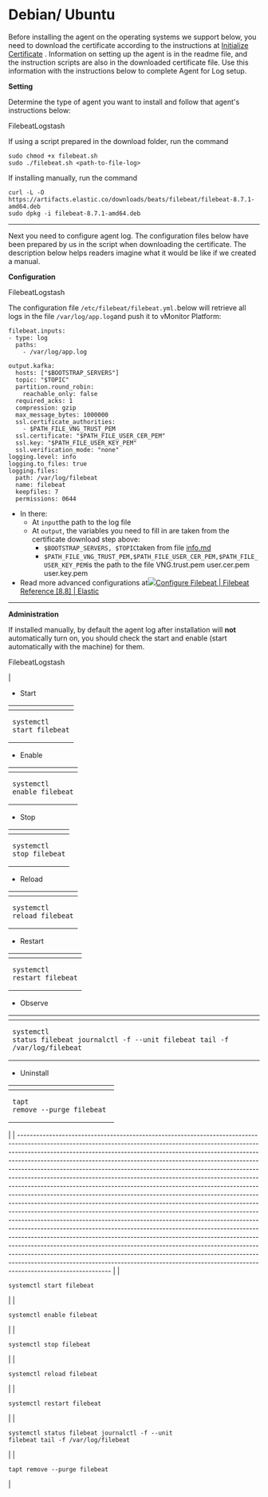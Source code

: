 # Debian/ Ubuntu

Before installing the agent on the operating systems we support below, you need to download the certificate according to the instructions at [Initialize Certificate](https://docs-vngcloud-vn.translate.goog/vng-cloud-document/v/vn/vmonitor/dashboards/logs/lam-viec-voi-log-agent/khoi-tao-certificate) . Information on setting up the agent is in the readme file, and the instruction scripts are also in the downloaded certificate file. Use this information with the instructions below to complete Agent for Log setup.

**Setting**

Determine the type of agent you want to install and follow that agent's instructions below:

FilebeatLogstash

If using a script prepared in the download folder, run the command

```
sudo chmod +x filebeat.sh
sudo ./filebeat.sh <path-to-file-log>
```

If installing manually, run the command

```
curl -L -O https://artifacts.elastic.co/downloads/beats/filebeat/filebeat-8.7.1-amd64.deb
sudo dpkg -i filebeat-8.7.1-amd64.deb
```

***

Next you need to configure agent log. The configuration files below have been prepared by us in the script when downloading the certificate. The description below helps readers imagine what it would be like if we created a manual.

**Configuration**

FilebeatLogstash

The configuration file `/etc/filebeat/filebeat.yml.`below will retrieve all logs in the file `/var/log/app.log`and push it to vMonitor Platform:

```
filebeat.inputs:
- type: log
  paths:
    - /var/log/app.log

output.kafka:
  hosts: ["$BOOTSTRAP_SERVERS"]
  topic: "$TOPIC"
  partition.round_robin:
    reachable_only: false
  required_acks: 1
  compression: gzip
  max_message_bytes: 1000000
  ssl.certificate_authorities:
    - $PATH_FILE_VNG_TRUST_PEM
  ssl.certificate: "$PATH_FILE_USER_CER_PEM"
  ssl.key: "$PATH_FILE_USER_KEY_PEM"
  ssl.verification_mode: "none"
logging.level: info
logging.to_files: true
logging.files:
  path: /var/log/filebeat
  name: filebeat
  keepfiles: 7
  permissions: 0644
```

* In there:
  * At `input`the path to the log file
  * At `output`, the variables you need to fill in are taken from the certificate download step above:
    * `$BOOTSTRAP_SERVERS, $TOPIC`taken from file [info.md](http://info.md/)
    * `$PATH_FILE_VNG_TRUST_PEM,$PATH_FILE_USER_CER_PEM,$PATH_FILE_USER_KEY_PEM`is the path to the file VNG.trust.pem user.cer.pem user.key.pem
* Read more advanced configurations at[![](https://docs.vngcloud.vn/\~gitbook/image?url=https%3A%2F%2Fwww.elastic.co%2Ffavicon-16x16.png\&width=300\&dpr=4\&quality=100\&sign=2f0b66d1\&sv=1)Configure Filebeat | Filebeat Reference \[8.8\] | Elastic](https://www.elastic.co/guide/en/beats/filebeat/current/configuring-howto-filebeat.html)

***

**Administration**

If installed manually, by default the agent log after installation will **not** automatically turn on, you should check the start and enable (start automatically with the machine) for them.

FilebeatLogstash

| <ul><li>Start</li></ul><table data-header-hidden><thead><tr><th></th></tr></thead><tbody><tr><td><pre><code>systemctl start filebeat
</code></pre></td></tr></tbody></table><ul><li>Enable</li></ul><table data-header-hidden><thead><tr><th></th></tr></thead><tbody><tr><td><pre><code>systemctl enable filebeat
</code></pre></td></tr></tbody></table><ul><li>Stop</li></ul><table data-header-hidden><thead><tr><th></th></tr></thead><tbody><tr><td><pre><code>systemctl stop filebeat
</code></pre></td></tr></tbody></table><ul><li>Reload</li></ul><table data-header-hidden><thead><tr><th></th></tr></thead><tbody><tr><td><pre><code>systemctl reload filebeat
</code></pre></td></tr></tbody></table><ul><li>Restart</li></ul><table data-header-hidden><thead><tr><th></th></tr></thead><tbody><tr><td><pre><code>systemctl restart filebeat
</code></pre></td></tr></tbody></table><ul><li>Observe</li></ul><table data-header-hidden><thead><tr><th></th></tr></thead><tbody><tr><td><pre><code>systemctl status filebeat
journalctl -f --unit filebeat
tail -f /var/log/filebeat
</code></pre></td></tr></tbody></table><ul><li>Uninstall</li></ul><table data-header-hidden><thead><tr><th></th></tr></thead><tbody><tr><td><pre><code>tapt remove --purge filebeat
</code></pre></td></tr></tbody></table> |
| ----------------------------------------------------------------------------------------------------------------------------------------------------------------------------------------------------------------------------------------------------------------------------------------------------------------------------------------------------------------------------------------------------------------------------------------------------------------------------------------------------------------------------------------------------------------------------------------------------------------------------------------------------------------------------------------------------------------------------------------------------------------------------------------------------------------------------------------------------------------------------------------------------------------------------------------------------------------------------------------------------------------------------------------------------------------------------------------------------------------------------------------------------------------------------------------------------------------------------------------------------------------------------------------------------------------------------- |
| <p></p><pre><code>systemctl start filebeat
</code></pre>                                                                                                                                                                                                                                                                                                                                                                                                                                                                                                                                                                                                                                                                                                                                                                                                                                                                                                                                                                                                                                                                                                                                                                                                                                                                      |
| <p></p><pre><code>systemctl enable filebeat
</code></pre>                                                                                                                                                                                                                                                                                                                                                                                                                                                                                                                                                                                                                                                                                                                                                                                                                                                                                                                                                                                                                                                                                                                                                                                                                                                                     |
| <p></p><pre><code>systemctl stop filebeat
</code></pre>                                                                                                                                                                                                                                                                                                                                                                                                                                                                                                                                                                                                                                                                                                                                                                                                                                                                                                                                                                                                                                                                                                                                                                                                                                                                       |
| <p></p><pre><code>systemctl reload filebeat
</code></pre>                                                                                                                                                                                                                                                                                                                                                                                                                                                                                                                                                                                                                                                                                                                                                                                                                                                                                                                                                                                                                                                                                                                                                                                                                                                                     |
| <p></p><pre><code>systemctl restart filebeat
</code></pre>                                                                                                                                                                                                                                                                                                                                                                                                                                                                                                                                                                                                                                                                                                                                                                                                                                                                                                                                                                                                                                                                                                                                                                                                                                                                    |
| <p></p><pre><code>systemctl status filebeat
journalctl -f --unit filebeat
tail -f /var/log/filebeat
</code></pre>                                                                                                                                                                                                                                                                                                                                                                                                                                                                                                                                                                                                                                                                                                                                                                                                                                                                                                                                                                                                                                                                                                                                                                                                             |
| <p></p><pre><code>tapt remove --purge filebeat
</code></pre>                                                                                                                                                                                                                                                                                                                                                                                                                                                                                                                                                                                                                                                                                                                                                                                                                                                                                                                                                                                                                                                                                                                                                                                                                                                                  |
